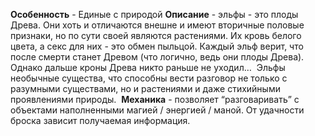 **Особенность** - Единые с природой
**Описание** - эльфы - это плоды Древа. Они хоть и отличаются внешне и имеют вторичные половые признаки, но по сути своей являются растениями. Их кровь белого цвета, а секс для них - это обмен пыльцой. Каждый эльф верит, что после смерти станет Древом (что логично, ведь они плоды Древа). Однако дальше кроны Древа никто раньше не уходил… 
Эльфы необычные существа, что способны вести разговор не только с разумными существами, но и растениями и даже стихийными проявлениями природы. 
**Механика** - позволяет “разговаривать” с объектами наполненными магией / энергией / маной. От удачности броска зависит получаемая информация. 